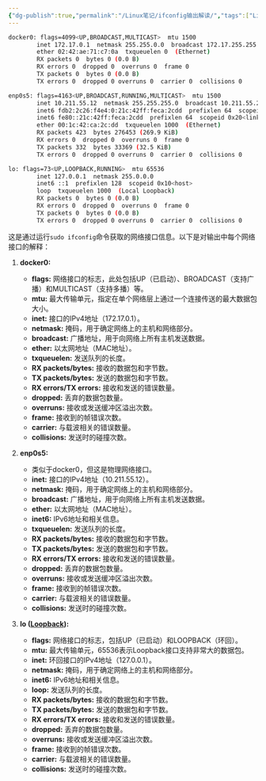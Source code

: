 ```yaml
---
{"dg-publish":true,"permalink":"/Linux笔记/ifconfig输出解读/","tags":["Linux"]}
---
```


```bash
docker0: flags=4099<UP,BROADCAST,MULTICAST>  mtu 1500
        inet 172.17.0.1  netmask 255.255.0.0  broadcast 172.17.255.255
        ether 02:42:ae:71:c7:0a  txqueuelen 0  (Ethernet)
        RX packets 0  bytes 0 (0.0 B)
        RX errors 0  dropped 0  overruns 0  frame 0
        TX packets 0  bytes 0 (0.0 B)
        TX errors 0  dropped 0 overruns 0  carrier 0  collisions 0

enp0s5: flags=4163<UP,BROADCAST,RUNNING,MULTICAST>  mtu 1500
        inet 10.211.55.12  netmask 255.255.255.0  broadcast 10.211.55.255
        inet6 fdb2:2c26:f4e4:0:21c:42ff:feca:2cdd  prefixlen 64  scopeid 0x0<global>
        inet6 fe80::21c:42ff:feca:2cdd  prefixlen 64  scopeid 0x20<link>
        ether 00:1c:42:ca:2c:dd  txqueuelen 1000  (Ethernet)
        RX packets 423  bytes 276453 (269.9 KiB)
        RX errors 0  dropped 0  overruns 0  frame 0
        TX packets 332  bytes 33369 (32.5 KiB)
        TX errors 0  dropped 0 overruns 0  carrier 0  collisions 0

lo: flags=73<UP,LOOPBACK,RUNNING>  mtu 65536
        inet 127.0.0.1  netmask 255.0.0.0
        inet6 ::1  prefixlen 128  scopeid 0x10<host>
        loop  txqueuelen 1000  (Local Loopback)
        RX packets 0  bytes 0 (0.0 B)
        RX errors 0  dropped 0  overruns 0  frame 0
        TX packets 0  bytes 0 (0.0 B)
        TX errors 0  dropped 0 overruns 0  carrier 0  collisions 0
```


这是通过运行`sudo ifconfig`命令获取的网络接口信息。以下是对输出中每个网络接口的解释：

1. **docker0:**
   - **flags:** 网络接口的标志，此处包括UP（已启动）、BROADCAST（支持广播）和MULTICAST（支持多播）等。
   - **mtu:** 最大传输单元，指定在单个网络层上通过一个连接传送的最大数据包大小。
   - **inet:** 接口的IPv4地址（172.17.0.1）。
   - **netmask:** 掩码，用于确定网络上的主机和网络部分。
   - **broadcast:** 广播地址，用于向网络上所有主机发送数据。
   - **ether:** 以太网地址（MAC地址）。
   - **txqueuelen:** 发送队列的长度。
   - **RX packets/bytes:** 接收的数据包和字节数。
   - **TX packets/bytes:** 发送的数据包和字节数。
   - **RX errors/TX errors:** 接收和发送的错误数量。
   - **dropped:** 丢弃的数据包数量。
   - **overruns:** 接收或发送缓冲区溢出次数。
   - **frame:** 接收到的帧错误次数。
   - **carrier:** 与载波相关的错误数量。
   - **collisions:** 发送时的碰撞次数。

2. **enp0s5:**
   - 类似于docker0，但这是物理网络接口。
   - **inet:** 接口的IPv4地址（10.211.55.12）。
   - **netmask:** 掩码，用于确定网络上的主机和网络部分。
   - **broadcast:** 广播地址，用于向网络上所有主机发送数据。
   - **ether:** 以太网地址（MAC地址）。
   - **inet6:** IPv6地址和相关信息。
   - **txqueuelen:** 发送队列的长度。
   - **RX packets/bytes:** 接收的数据包和字节数。
   - **TX packets/bytes:** 发送的数据包和字节数。
   - **RX errors/TX errors:** 接收和发送的错误数量。
   - **dropped:** 丢弃的数据包数量。
   - **overruns:** 接收或发送缓冲区溢出次数。
   - **frame:** 接收到的帧错误次数。
   - **carrier:** 与载波相关的错误数量。
   - **collisions:** 发送时的碰撞次数。

3. **lo ([Loopback](https://www.baeldung.com/linux/loopback-lo-device)):**
   - **flags:** 网络接口的标志，包括UP（已启动）和LOOPBACK（环回）。
   - **mtu:** 最大传输单元，65536表示Loopback接口支持非常大的数据包。
   - **inet:** 环回接口的IPv4地址（127.0.0.1）。
   - **netmask:** 掩码，用于确定网络上的主机和网络部分。
   - **inet6:** IPv6地址和相关信息。
   - **loop:** 发送队列的长度。
   - **RX packets/bytes:** 接收的数据包和字节数。
   - **TX packets/bytes:** 发送的数据包和字节数。
   - **RX errors/TX errors:** 接收和发送的错误数量。
   - **dropped:** 丢弃的数据包数量。
   - **overruns:** 接收或发送缓冲区溢出次数。
   - **frame:** 接收到的帧错误次数。
   - **carrier:** 与载波相关的错误数量。
   - **collisions:** 发送时的碰撞次数。